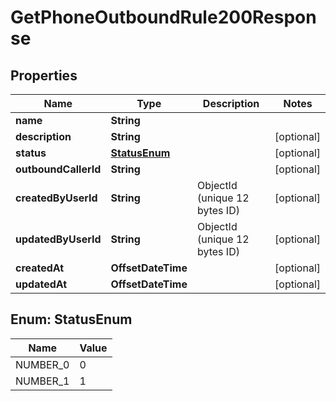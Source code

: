 

# GetPhoneOutboundRule200Response


## Properties

| Name | Type | Description | Notes |
|------------ | ------------- | ------------- | -------------|
|**name** | **String** |  |  |
|**description** | **String** |  |  [optional] |
|**status** | [**StatusEnum**](#StatusEnum) |  |  [optional] |
|**outboundCallerId** | **String** |  |  [optional] |
|**createdByUserId** | **String** | ObjectId (unique 12 bytes ID) |  [optional] |
|**updatedByUserId** | **String** | ObjectId (unique 12 bytes ID) |  [optional] |
|**createdAt** | **OffsetDateTime** |  |  [optional] |
|**updatedAt** | **OffsetDateTime** |  |  [optional] |



## Enum: StatusEnum

| Name | Value |
|---- | -----|
| NUMBER_0 | 0 |
| NUMBER_1 | 1 |



